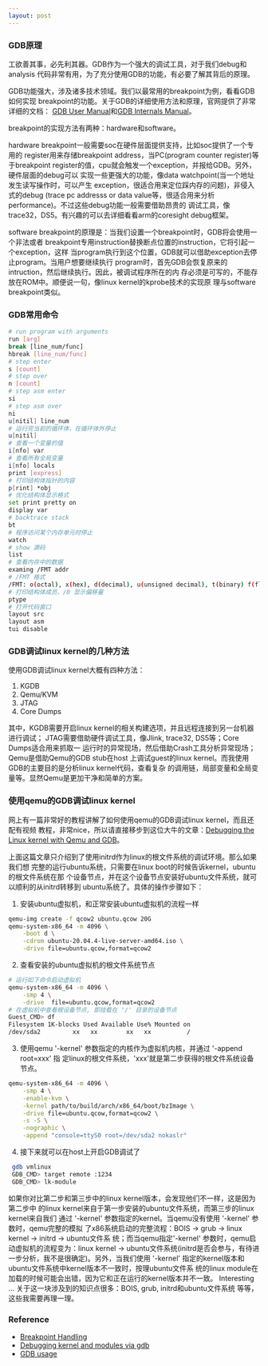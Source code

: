 ```yaml
---
layout: post
---
```


### GDB原理

工欲善其事，必先利其器。GDB作为一个强大的调试工具，对于我们debug和analysis
代码非常有用，为了充分使用GDB的功能，有必要了解其背后的原理。

GDB功能强大，涉及诸多技术领域。我们以最常用的breakpoint为例，看看GDB如何实现
breakpoint的功能。关于GDB的详细使用方法和原理，官网提供了非常详细的文档：
[GDB User Manual][2]和[GDB Internals Manual][3]。

breakpoint的实现方法有两种：hardware和software。

hardware breakpoint一般需要soc在硬件层面提供支持，比如soc提供了一个专用的
register用来存储breakpoint address，当PC(program counter register)等于breakpoint
register的值，cpu就会触发一个exception，并报给GDB。另外，硬件层面的debug可以
实现一些更强大的功能，像data watchpoint(当一个地址发生读写操作时，可以产生
exception，很适合用来定位踩内存的问题)，非侵入式的debug (trace pc addresss or
data value等，很适合用来分析performance)。不过这些debug功能一般需要借助昂贵的
调试工具，像trace32，DS5。有兴趣的可以去详细看看arm的coresight debug框架。

software breakpoint的原理是：当我们设置一个breakpoint时，GDB将会使用一个非法或者
breakpoint专用instruction替换断点位置的instruction，它将引起一个exception，这样
当program执行到这个位置，GDB就可以借助exception去停止program。当用户想要继续执行
program时，首先GDB会恢复原来的intruction，然后继续执行。因此，被调试程序所在的内
存必须是可写的，不能存放在ROM中。顺便说一句，像linux kernel的kprobe技术的实现原
理与software breakpoint类似。

### GDB常用命令

```bash
# run program with arguments
run [arg]
break [line_num/func]
hbreak [line_num/func]
# step enter
s [count]
# step over
n [count]
# step asm enter
si
# step asm over
ni
u[nitil] line_num
# 运行完当前的循环体，在循环体外停止
u[nitil]
# 查看一个变量的值
i[nfo] var
# 查看所有全局变量
i[nfo] locals
print [express]
# 打印结构体指针的内容
p[rint] *obj
# 优化结构体显示格式
set print pretty on
display var
# backtrace stack
bt
# 程序访问某个内存单元时停止
watch
# show 源码
list
# 查看内存中的数据
examing /FMT addr
# /FMT 格式
/FMT: o(octal), x(hex), d(decimal), u(unsigned decimal), t(binary) f(float),a(address), i(instruction), c(char), s(string), b(byte), h(halfword), w(word),g(giant, 8 bytes)
# 打印结构体成员，/0 显示偏移量
ptype
# 打开代码窗口
layout src
layout asm
tui disable
```

### GDB调试linux kernel的几种方法

使用GDB调试linux kernel大概有四种方法：
1. KGDB
2. Qemu/KVM
3. JTAG
4. Core Dumps

其中，KGDB需要开启linux kernel的相关构建选项，并且远程连接到另一台机器进行调试；
JTAG需要借助硬件调试工具，像Jlink, trace32, DS5等；Core Dumps适合用来抓取一
运行时的异常现场，然后借助Crash工具分析异常现场；Qemu是借助Qemu的GDB stub在host
上调试guest的linux kernel。而我使用GDB的主要目的是分析linux kernel代码，查看复杂
的调用链，局部变量和全局变量等。显然Qemu是更加干净和简单的方案。

### 使用qemu的GDB调试linux kernel

网上有一篇非常好的教程讲解了如何使用qemu的GDB调试linux kernel，而且还配有视频
教程，非常nice，所以请直接移步到这位大牛的文章：[Debugging the Linux kernel with
Qemu and GDB][4]。

上面这篇文章只介绍到了使用initrd作为linux的根文件系统的调试环境。那么如果我们想
完整的运行ubuntu系统，只需要在linux boot的时候告诉kernel，ubuntu的根文件系统在那
个设备节点，并在这个设备节点安装好ubuntu文件系统，就可以顺利的从initrd转移到
ubuntu系统了。具体的操作步骤如下：
1. 安装ubuntu虚拟机，和正常安装ubuntu虚拟机的流程一样
```bash
qemu-img create -f qcow2 ubuntu.qcow 20G
qemu-system-x86_64 -m 4096 \
	-boot d \
	-cdrom ubuntu-20.04.4-live-server-amd64.iso \
	-drive file=ubuntu.qcow,format=qcow2
```
2. 查看安装的ubuntu虚拟机的根文件系统节点
```bash
# 运行如下命令启动虚拟机
qemu-system-x86_64 -m 4096 \
	-smp 4 \
	-drive  file=ubuntu.qcow,format=qcow2
# 在虚拟机中查看根设备节点, 即挂载在 '/' 目录的设备节点
Guest_CMD> df
Filesystem 1K-blocks Used Available Use% Mounted on
/dev/sda2         xx   xx        xx   xx          /
```
3. 使用qemu '-kernel' 参数指定的内核作为虚拟机内核，并通过 '-append root=xxx' 指
定linux的根文件系统，'xxx'就是第二步获得的根文件系统设备节点。
```bash
qemu-system-x86_64 -m 4096 \
	-smp 4 \
	-enable-kvm \
	-kernel path/to/build/arch/x86_64/boot/bzImage \
	-drive file=ubuntu.qcow,format=qcow2 \
	-s -S \
	-nographic \
	-append "console=ttyS0 root=/dev/sda2 nokaslr"
```
4. 接下来就可以在host上开启GDB调试了
```bash
 gdb vmlinux
 GDB_CMD> target remote :1234
 GDB_CMD> lk-module
```

如果你对比第二步和第三步中的linux kernel版本，会发现他们不一样，这是因为第二步中
的linux kernel来自于第一步安装的ubuntu文件系统，而第三步的linux kernel来自我们
通过 '-kernel' 参数指定的kernel。当qemu没有使用 '-kernel' 参数时，qemu完整的模拟
了x86系统启动的完整流程：BOIS -> grub -> linux kernel -> initrd -> ubuntu文件系
统；而当qemu指定'-kernel' 参数时，qemu启动虚拟机的流程变为：linux kernel ->
ubuntu文件系统(initrd是否会参与，有待进一步分析，我不是很确定)。另外，当我们使用
'-kernel' 指定的kernel版本和ubuntu文件系统中kernel版本不一致时，按理ubuntu文件系
统的linux module在加载的时候可能会出错，因为它和正在运行的kernel版本并不一致。
Interesting ... 关于这一块涉及到的知识点很多：BOIS, grub, initrd和ubuntu文件系统
等等，这些我需要再理一理。

### Reference
* [Breakpoint Handling][1]
* [Debugging kernel and modules via gdb][5]
* [GDB usage][6]

[1]: https://sourceware.org/gdb/wiki/Internals/Breakpoint%20Handling
[2]: https://sourceware.org/gdb/current/onlinedocs/gdb/
[3]: https://sourceware.org/gdb/wiki/Internals
[4]: https://pnx9.github.io/thehive/Debugging-Linux-Kernel.html
[5]: https://docs.kernel.org/dev-tools/gdb-kernel-debugging.html
[6]: https://qemu.readthedocs.io/en/latest/system/gdb.html
